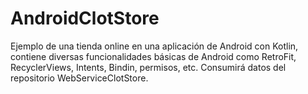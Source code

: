 # AndroidClotStore
Ejemplo de una tienda online en una aplicación de Android con Kotlin, contiene diversas funcionalidades básicas de Android como RetroFit, RecyclerViews, Intents, Bindin, permisos, etc.
Consumirá datos del repositorio WebServiceClotStore.
